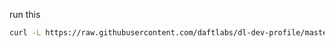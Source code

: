 run this 

```bash
curl -L https://raw.githubusercontent.com/daftlabs/dl-dev-profile/master/install.sh | bash
```

